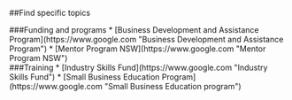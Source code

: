 ##Find specific topics

<div class="row">
<div class="col-sm-12 col-md-4 col-lg-4">
<div markdown="1">
###Funding and programs
* [Business Development and Assistance Program](https://www.google.com "Business Development and Assistance Program")
* [Mentor Program NSW](https://www.google.com "Mentor Program NSW")
</div>
</div>

<div class="col-sm-12 col-md-4 col-lg-4">
<div markdown="1">
###Training
* [Industry Skills Fund](https://www.google.com "Industry Skills Fund")
* [Small Business Education Program](https://www.google.com "Small Business Education program")
</div>
</div>
</div>